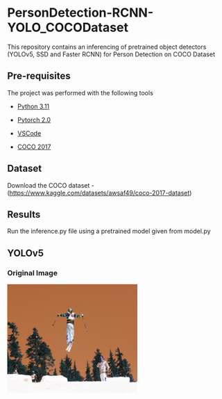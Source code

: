 # PersonDetection-RCNN-YOLO_COCODataset

This repository contains an inferencing of pretrained object detectors (YOLOv5, SSD and Faster RCNN) for Person Detection on COCO Dataset

## Pre-requisites

The project was performed with the following tools

- [Python 3.11](https://www.python.org/downloads/release/python-3110/)

- [Pytorch 2.0](https://pytorch.org/)

- [VSCode](https://code.visualstudio.com/)

- [COCO 2017](https://cocodataset.org/#home)
  

## Dataset

Download the COCO dataset - (https://www.kaggle.com/datasets/awsaf49/coco-2017-dataset)

## Results

Run the inference.py file using a pretrained model given from model.py

## YOLOv5

### Original Image
<p align="left"> <img src="https://github.com/AkshayLaddha943/PersonDetection-RCNN-YOLO_COCODataset/blob/main/Output/Original_Image.PNG" height="250" width=300" alt="Original Image">
<br/>
